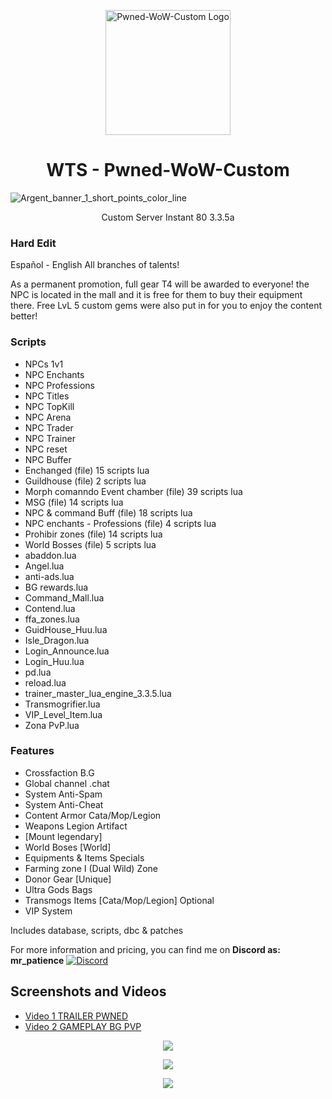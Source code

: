 <p align="center">
  <img src="https://github.com/jedagutavito/WIP-Pwned-WoW-Custom/assets/73094194/c9bd74ee-4343-4250-8731-b5b5afec8fb6" width="200" alt="Pwned-WoW-Custom Logo">
</p>

<h1 align="center">WTS - Pwned-WoW-Custom</h1>

![Argent_banner_1_short_points_color_line](https://github.com/jedagutavito/WIP-Sorath-Custom-Server/assets/73094194/90a0318f-51d1-47e4-b477-e73aace70858)

<p align="center"> Custom Server Instant 80 3.3.5a

### Hard Edit

Español - English All branches of talents!

As a permanent promotion, full gear T4 will be awarded to everyone! the NPC is located in the mall and it is free for them to buy their equipment there. Free LvL 5 custom gems were also put in for you to enjoy the content better!

### Scripts

- NPCs 1v1
- NPC Enchants
- NPC Professions
- NPC Titles
- NPC TopKill
- NPC Arena
- NPC Trader
- NPC Trainer
- NPC reset
- NPC Buffer
- Enchanged (file) 15 scripts lua
- Guildhouse (file) 2 scripts lua
- Morph comanndo Event chamber (file) 39 scripts lua
- MSG (file) 14 scripts lua
- NPC & command Buff (file) 18 scripts lua
- NPC enchants - Professions (file) 4 scripts lua
- Prohibir zones (file) 14 scripts lua
- World Bosses (file) 5 scripts lua
- abaddon.lua
- Angel.lua
- anti-ads.lua
- BG rewards.lua
- Command_Mall.lua
- Contend.lua
- ffa_zones.lua
- GuidHouse_Huu.lua
- Isle_Dragon.lua
- Login_Announce.lua
- Login_Huu.lua
- pd.lua
- reload.lua
- trainer_master_lua_engine_3.3.5.lua
- Transmogrifier.lua
- VIP_Level_Item.lua
- Zona PvP.lua
  
### Features

- Crossfaction B.G
- Global channel .chat
- System Anti-Spam
- System Anti-Cheat
- Content Armor Cata/Mop/Legion
- Weapons Legion Artifact
- [Mount legendary]
- World Boses [World]
- Equipments & Items Specials
- Farming zone I (Dual Wild) Zone
- Donor Gear [Unique]
- Ultra Gods Bags
- Transmogs Items [Cata/Mop/Legion] Optional
- VIP System

Includes database, scripts, dbc & patches

For more information and pricing, you can find me on **Discord as: mr_patience**
[![Discord](https://img.shields.io/badge/Discord-mr__patience%236969-%237289DA?logo=discord&logoColor=white)](https://discord.com/users/mr_patience)

## Screenshots and Videos

- [Video 1 TRAILER PWNED](https://www.youtube.com/watch?v=nTROGSZZWV8)
- [Video 2 GAMEPLAY BG PVP](https://www.youtube.com/watch?v=SGkffpKa-wo)

<p align="center">
  <img src="https://github.com/jedagutavito/WIP-Pwned-WoW-Custom/assets/73094194/46ca8cd8-e16e-4f85-96c0-2f5767b98652">
</p>

<p align="center">
  <img src="https://github.com/jedagutavito/WIP-Pwned-WoW-Custom/assets/73094194/86fa4210-5f02-4735-9cdc-88f95af92c76">
</p>

<p align="center">
  <img src="https://github.com/jedagutavito/WIP-Pwned-WoW-Custom/assets/73094194/6ad8cc88-8620-4a09-a743-997aa93d7ab0">
</p>
